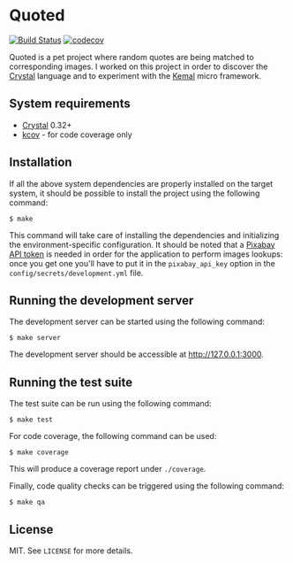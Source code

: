 # Quoted

[![Build Status](https://github.com/ellmetha/quoted/workflows/CI/badge.svg?branch=master)](https://github.com/ellmetha/quoted/actions)
[![codecov](https://codecov.io/gh/ellmetha/quoted/branch/master/graph/badge.svg)](https://codecov.io/gh/ellmetha/quoted)

Quoted is a pet project where random quotes are being matched to corresponding images. I worked on
this project in order to discover the [Crystal](https://crystal-lang.org/) language and to 
experiment with the [Kemal](https://kemalcr.com/) micro framework.

## System requirements

* [Crystal](https://crystal-lang.org/) 0.32+
* [kcov](https://github.com/SimonKagstrom/kcov) - for code coverage only

## Installation

If all the above system dependencies are properly installed on the target system, it should be 
possible to install the project using the following command:

```shell
$ make
```

This command will take care of installing the dependencies and initializing the environment-specific 
configuration. It should be noted that a [Pixabay API token](https://pixabay.com/api/docs/) is
needed in order for the application to perform images lookups: once you get one you'll have to
put it in the `pixabay_api_key` option in the `config/secrets/development.yml` file.

## Running the development server

The development server can be started using the following command:

```shell
$ make server
```

The development server should be accessible at http://127.0.0.1:3000.

## Running the test suite

The test suite can be run using the following command:

```shell
$ make test
```

For code coverage, the following command can be used:

```shell
$ make coverage
```

This will produce a coverage report under `./coverage`.

Finally, code quality checks can be triggered using the following command:

```shell
$ make qa
```

## License

MIT. See `LICENSE` for more details.

